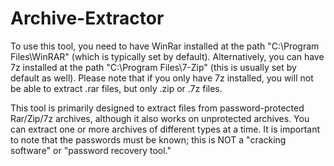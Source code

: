# Archive-Extractor
To use this tool, you need to have WinRar installed at the path "C:\Program Files\WinRAR" (which is typically set by default). Alternatively, you can have 7z installed at the path "C:\Program Files\7-Zip" (this is usually set by default as well). Please note that if you only have 7z installed, you will not be able to extract .rar files, but only .zip or .7z files.

This tool is primarily designed to extract files from password-protected Rar/Zip/7z archives, although it also works on unprotected archives. You can extract one or more archives of different types at a time. It is important to note that the passwords must be known; this is NOT a "cracking software" or "password recovery tool."